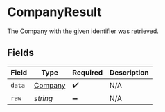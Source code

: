 # CompanyResult

The Company with the given identifier was retrieved.


## Fields

| Field                                     | Type                                      | Required                                  | Description                               |
| ----------------------------------------- | ----------------------------------------- | ----------------------------------------- | ----------------------------------------- |
| `data`                                    | [Company](../../models/shared/company.md) | :heavy_check_mark:                        | N/A                                       |
| `raw`                                     | *string*                                  | :heavy_minus_sign:                        | N/A                                       |